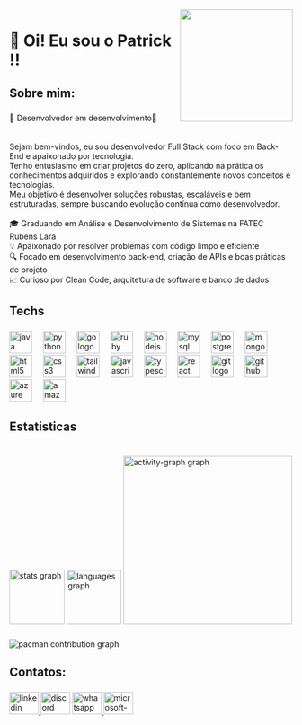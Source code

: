 <img align="right" height="200" src="https://media.giphy.com/media/XwY8z3pRrWlc2Lx1bi/giphy.gif?cid=ecf05e4781oa78jfhzj7v9kggl3vz6vodmnikwlr62z5pkgo&ep=v1_gifs_search&rid=giphy.gif&ct=g"  />

###

<h1 align="left">👋 Oi! Eu sou o Patrick !!</h1>

###

<h2 align="left">Sobre mim:</h2>

###

<p align="left">🚀 Desenvolvedor em desenvolvimento🚀 <br><br><br>Sejam bem-vindos, eu sou desenvolvedor Full Stack com foco em Back-End e apaixonado por tecnologia.<br>Tenho entusiasmo em criar projetos do zero, aplicando na prática os conhecimentos adquiridos e explorando constantemente novos conceitos e tecnologias.<br>Meu objetivo é desenvolver soluções robustas, escaláveis e bem estruturadas, sempre buscando evolução contínua como desenvolvedor.<br><br>🎓 Graduando em Análise e Desenvolvimento de Sistemas na FATEC Rubens Lara<br>💡 Apaixonado por resolver problemas com código limpo e eficiente<br>🔍 Focado em desenvolvimento back-end, criação de APIs e boas práticas de projeto<br>📈 Curioso por Clean Code, arquitetura de software e banco de dados</p>

###

<h2 align="left">Techs</h2>

###

<div align="left">
  <img src="https://cdn.jsdelivr.net/gh/devicons/devicon/icons/java/java-original.svg" height="40" alt="java logo"  />
  <img width="12" />
  <img src="https://cdn.jsdelivr.net/gh/devicons/devicon/icons/python/python-original.svg" height="40" alt="python logo"  />
  <img width="12" />
  <img src="https://cdn.jsdelivr.net/gh/devicons/devicon/icons/go/go-original.svg" height="40" alt="go logo"  />
  <img width="12" />
  <img src="https://cdn.jsdelivr.net/gh/devicons/devicon/icons/ruby/ruby-original.svg" height="40" alt="ruby logo"  />
  <img width="12" />
  <img src="https://cdn.jsdelivr.net/gh/devicons/devicon/icons/nodejs/nodejs-original.svg" height="40" alt="nodejs logo"  />
  <img width="12" />
  <img src="https://cdn.jsdelivr.net/gh/devicons/devicon/icons/mysql/mysql-original.svg" height="40" alt="mysql logo"  />
  <img width="12" />
  <img src="https://cdn.jsdelivr.net/gh/devicons/devicon/icons/postgresql/postgresql-original.svg" height="40" alt="postgresql logo"  />
  <img width="12" />
  <img src="https://cdn.jsdelivr.net/gh/devicons/devicon/icons/mongodb/mongodb-original.svg" height="40" alt="mongodb logo"  />
  <img width="12" />
  <img src="https://cdn.jsdelivr.net/gh/devicons/devicon/icons/html5/html5-original.svg" height="40" alt="html5 logo"  />
  <img width="12" />
  <img src="https://cdn.jsdelivr.net/gh/devicons/devicon/icons/css3/css3-original.svg" height="40" alt="css3 logo"  />
  <img width="12" />
  <img src="https://skillicons.dev/icons?i=tailwind" height="40" alt="tailwindcss logo"  />
  <img width="12" />
  <img src="https://cdn.jsdelivr.net/gh/devicons/devicon/icons/javascript/javascript-original.svg" height="40" alt="javascript logo"  />
  <img width="12" />
  <img src="https://cdn.jsdelivr.net/gh/devicons/devicon/icons/typescript/typescript-original.svg" height="40" alt="typescript logo"  />
  <img width="12" />
  <img src="https://cdn.jsdelivr.net/gh/devicons/devicon/icons/react/react-original.svg" height="40" alt="react logo"  />
  <img width="12" />
  <img src="https://cdn.jsdelivr.net/gh/devicons/devicon/icons/git/git-original.svg" height="40" alt="git logo"  />
  <img width="12" />
  <img src="https://skillicons.dev/icons?i=github" height="40" alt="github logo"  />
  <img width="12" />
  <img src="https://cdn.jsdelivr.net/gh/devicons/devicon/icons/azure/azure-original.svg" height="40" alt="azure logo"  />
  <img width="12" />
  <img src="https://skillicons.dev/icons?i=aws" height="40" alt="amazonwebservices logo"  />
</div>

###

<h2 align="left">Estatisticas</h2>

###

<br clear="both">

<div align="left">
  <img src="https://github-readme-stats.vercel.app/api?username=Patrick-Carlos&hide_title=false&hide_rank=false&show_icons=false&include_all_commits=true&count_private=true&disable_animations=false&theme=great-gatsby&locale=pt-br&hide_border=false&order=1" height="98" alt="stats graph"  />
  <img src="https://github-readme-stats.vercel.app/api/top-langs?username=Patrick-Carlos&locale=pt-br&hide_title=false&layout=compact&card_width=320&langs_count=12&theme=great-gatsby&hide_border=false&order=2" height="97" alt="languages graph"  />
  <img src="https://github-readme-activity-graph.vercel.app/graph?username=Patrick-Carlos&radius=16&theme=high-contrast&area=true&order=5" height="300" alt="activity-graph graph"  />
</div>

###

<picture>
  <source media="(prefers-color-scheme: dark)" srcset="https://raw.githubusercontent.com/Patrick-Carlos/Patrick-Carlos/output/pacman-contribution-graph-dark.svg">
  <source media="(prefers-color-scheme: light)" srcset="https://raw.githubusercontent.com/Patrick-Carlos/Patrick-Carlos/output/pacman-contribution-graph.svg">
  <img alt="pacman contribution graph" src="https://raw.githubusercontent.com/Patrick-Carlos/Patrick-Carlos/output/pacman-contribution-graph.svg">
</picture>

###

<h2 align="left">Contatos:</h2>

###

<div align="left">
  <a href="www.linkedin.com/in/patrickcsouzadev" target="_blank">
    <img src="https://raw.githubusercontent.com/maurodesouza/profile-readme-generator/master/src/assets/icons/social/linkedin/default.svg" width="52" height="40" alt="linkedin logo"  />
  </a>
  <img src="https://raw.githubusercontent.com/maurodesouza/profile-readme-generator/master/src/assets/icons/social/discord/default.svg" width="52" height="40" alt="discord logo"  />
  <a href="+55 13 99161-6105" target="_blank">
    <img src="https://raw.githubusercontent.com/maurodesouza/profile-readme-generator/master/src/assets/icons/social/whatsapp/default.svg" width="52" height="40" alt="whatsapp logo"  />
  </a>
  <a href="patrickcsouza.dev@outlook.com" target="_blank">
    <img src="https://raw.githubusercontent.com/maurodesouza/profile-readme-generator/master/src/assets/icons/social/microsoft-outlook/default.svg" width="52" height="40" alt="microsoft-outlook logo"  />
  </a>
</div>

###
<!--
**Patrick-Carlos/Patrick-Carlos** is a ✨ _special_ ✨ repository because its `README.md` (this file) appears on your GitHub profile.

Here are some ideas to get you started:

- 🔭 I’m currently working on ...
- 🌱 I’m currently learning ...
- 👯 I’m looking to collaborate on ...
- 🤔 I’m looking for help with ...
- 💬 Ask me about ...
- 📫 How to reach me: ...
- 😄 Pronouns: ...
- ⚡ Fun fact: ...
-->
